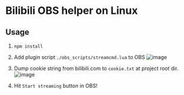 # Bilibili OBS helper on Linux

## Usage

1. `npm install`
2. Add plugin script `./obs_scripts/streamcmd.lua` to OBS
![image](https://user-images.githubusercontent.com/666724/176977457-7306aa69-6e2c-42c3-839e-a1ff55e873a9.png)

3. Dump cookie string from bilibili.com to `cookie.txt` at project root dir.
![image](https://user-images.githubusercontent.com/666724/176977430-e94dcf02-fcf6-4fdb-9ad8-e5178bf5cf4c.png)

4. Hit `Start streaming` button in OBS!
